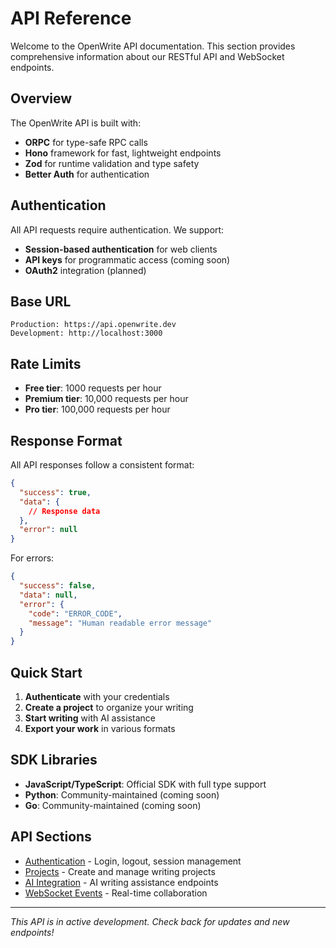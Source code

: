 # API Reference

Welcome to the OpenWrite API documentation. This section provides comprehensive information about our RESTful API and WebSocket endpoints.

## Overview

The OpenWrite API is built with:
- **ORPC** for type-safe RPC calls
- **Hono** framework for fast, lightweight endpoints
- **Zod** for runtime validation and type safety
- **Better Auth** for authentication

## Authentication

All API requests require authentication. We support:
- **Session-based authentication** for web clients
- **API keys** for programmatic access (coming soon)
- **OAuth2** integration (planned)

## Base URL

```
Production: https://api.openwrite.dev
Development: http://localhost:3000
```

## Rate Limits

- **Free tier**: 1000 requests per hour
- **Premium tier**: 10,000 requests per hour
- **Pro tier**: 100,000 requests per hour

## Response Format

All API responses follow a consistent format:

```json
{
  "success": true,
  "data": {
    // Response data
  },
  "error": null
}
```

For errors:

```json
{
  "success": false,
  "data": null,
  "error": {
    "code": "ERROR_CODE",
    "message": "Human readable error message"
  }
}
```

## Quick Start

1. **Authenticate** with your credentials
2. **Create a project** to organize your writing
3. **Start writing** with AI assistance
4. **Export your work** in various formats

## SDK Libraries

- **JavaScript/TypeScript**: Official SDK with full type support
- **Python**: Community-maintained (coming soon)
- **Go**: Community-maintained (coming soon)

## API Sections

- [Authentication](./auth.md) - Login, logout, session management
- [Projects](./projects.md) - Create and manage writing projects
- [AI Integration](./ai.md) - AI writing assistance endpoints
- [WebSocket Events](./websocket.md) - Real-time collaboration

---

*This API is in active development. Check back for updates and new endpoints!*